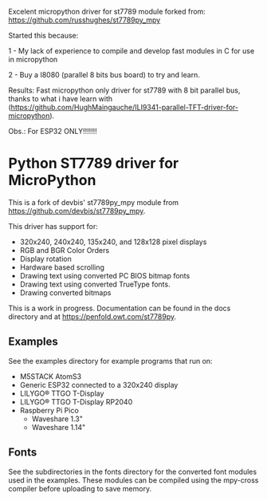 Excelent micropython driver for st7789 module forked from:
https://github.com/russhughes/st7789py_mpy

Started this because:

   1 - My lack of experience to compile and develop fast modules in C for use in micropython
   
   2 - Buy a I8080 (parallel 8 bits bus board) to try and learn.

Results:
  Fast micropython only driver for st7789 with 8 bit parallel bus, thanks to what i have learn with (https://github.com/HughMaingauche/ILI9341-parallel-TFT-driver-for-micropython).
  
  Obs.: For ESP32 ONLY!!!!!!!

Python ST7789 driver for MicroPython
====================================

This is a fork of devbis' st7789py_mpy module from
https://github.com/devbis/st7789py_mpy.

This driver has support for:

- 320x240, 240x240, 135x240, and 128x128 pixel displays
- RGB and BGR Color Orders
- Display rotation
- Hardware based scrolling
- Drawing text using converted PC BIOS bitmap fonts
- Drawing text using converted TrueType fonts.
- Drawing converted bitmaps

This is a work in progress. Documentation can be found in the docs directory
and at https://penfold.owt.com/st7789py.


Examples
--------

See the examples directory for example programs that run on:

- M5STACK AtomS3
- Generic ESP32 connected to a 320x240 display
- LILYGO® TTGO T-Display
- LILYGO® TTGO T-Display RP2040
- Raspberry Pi Pico
  - Waveshare 1.3"
  - Waveshare 1.14"

Fonts
-----

See the subdirectories in the fonts directory for the converted font modules
used in the examples. These modules can be compiled using the mpy-cross
compiler before uploading to save memory.


